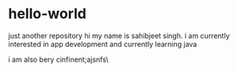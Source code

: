 # hello-world
just another repository
hi my name is sahibjeet singh. 
i am currently interested in app development and currently learning java

i am also bery cinfinent;ajsnfs\